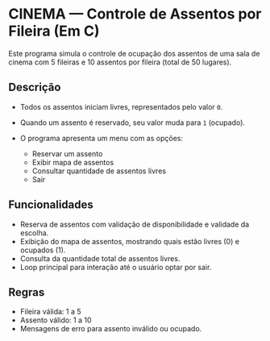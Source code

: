 # CINEMA — Controle de Assentos por Fileira (Em C)

Este programa simula o controle de ocupação dos assentos de uma sala de cinema com 5 fileiras e 10 assentos por fileira (total de 50 lugares).

## Descrição

- Todos os assentos iniciam livres, representados pelo valor `0`.
- Quando um assento é reservado, seu valor muda para `1` (ocupado).
- O programa apresenta um menu com as opções:
  
   - Reservar um assento
   - Exibir mapa de assentos
   -  Consultar quantidade de assentos livres
   - Sair

## Funcionalidades

- Reserva de assentos com validação de disponibilidade e validade da escolha.
- Exibição do mapa de assentos, mostrando quais estão livres (0) e ocupados (1).
- Consulta da quantidade total de assentos livres.
- Loop principal para interação até o usuário optar por sair.

## Regras

- Fileira válida: 1 a 5
- Assento válido: 1 a 10
- Mensagens de erro para assento inválido ou ocupado.


